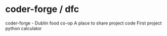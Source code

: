 # coder-forge / dfc
coder-forge - Dublin food co-op
A place to share project code 
First project python calculator 

